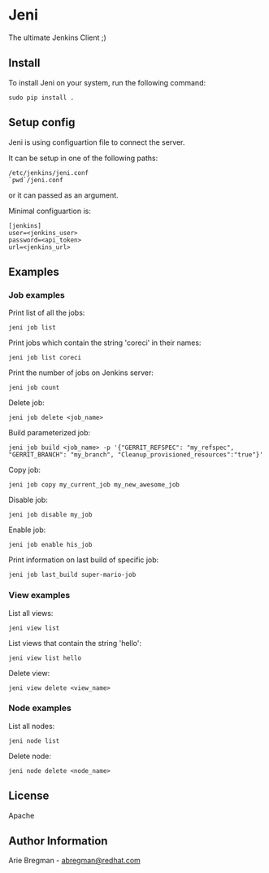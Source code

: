 Jeni
====

The ultimate Jenkins Client ;)

Install
-------

To install Jeni on your system, run the following command:

    sudo pip install .

Setup config
------------

Jeni is using configuartion file to connect the server.

It can be setup in one of the following paths:

    /etc/jenkins/jeni.conf
    `pwd`/jeni.conf

or it can passed as an argument.

Minimal configuartion is:

    [jenkins]
    user=<jenkins_user>
    password=<api_token>
    url=<jenkins_url>

Examples
--------

### Job examples

Print list of all the jobs:

    jeni job list

Print jobs which contain the string 'coreci' in their names:

    jeni job list coreci

Print the number of jobs on Jenkins server:

    jeni job count

Delete job:
   
    jeni job delete <job_name>

Build parameterized job:

    jeni job build <job_name> -p '{"GERRIT_REFSPEC": "my_refspec", "GERRIT_BRANCH": "my_branch", "Cleanup_provisioned_resources":"true"}'

Copy job:

    jeni job copy my_current_job my_new_awesome_job

Disable job:

    jeni job disable my_job

Enable job:

    jeni job enable his_job

Print information on last build of specific job:

    jeni job last_build super-mario-job

### View examples

List all views:

    jeni view list

List views that contain the string 'hello':

    jeni view list hello

Delete view:

    jeni view delete <view_name>

### Node examples

List all nodes:

    jeni node list

Delete node:

    jeni node delete <node_name>

License
-------

Apache

Author Information
------------------

Arie Bregman - abregman@redhat.com
